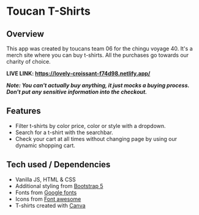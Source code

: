 # Toucan T-Shirts

## Overview

This app was created by toucans team 06 for the chingu voyage 40. It's a merch site where you can buy t-shirts. All the purchases go towards our charity of choice. 

**LIVE LINK: https://lovely-croissant-f74d98.netlify.app/**

***Note: You can't actually buy anything, it just mocks a buying process. Don't put any sensitive information into the checkout.***

## Features

- Filter t-shirts by color price, color or style with a dropdown.
- Search for a t-shirt with the searchbar.
- Check your cart at all times without changing page by using our dynamic shopping cart.

## Tech used / Dependencies

- Vanilla JS, HTML & CSS
- Additional styling from [Bootstrap 5](https://getbootstrap.com/docs/5.0/getting-started/introduction/)
- Fonts from [Google fonts](https://fonts.google.com/)
- Icons from [Font awesome](https://fontawesome.com/)
- T-shirts created with [Canva](https://www.canva.com/)

